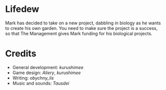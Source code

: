 # Lifedew
Mark has decided to take on a new project, dabbling in biology as he wants to create his own garden. You need to make sure the project is a success, so that The Management gives Mark funding for his biological projects.

# Credits
- General development: *kurushimee*
- Game design: *Aliery*, *kurushimee*
- Writing: *obychny_lis*
- Music and sounds: *Tausdei*
